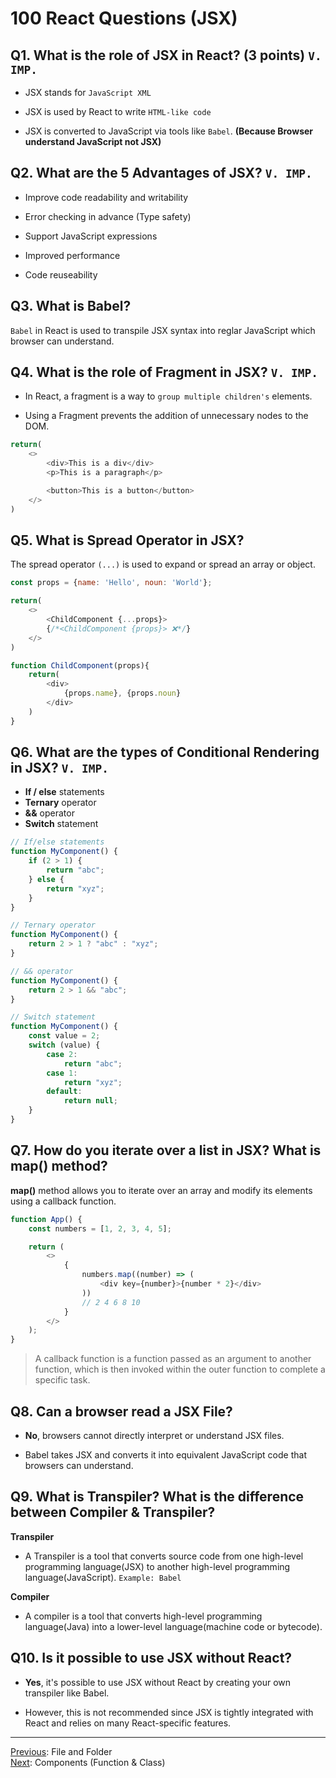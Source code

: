 # 100 React Questions (JSX)

## Q1. What is the role of JSX in React? (3 points) `V. IMP.`

* JSX stands for `JavaScript XML`

* JSX is used by React to write `HTML-like code`

* JSX is converted to JavaScript via tools like `Babel`. **(Because Browser understand JavaScript not JSX)**

## Q2. What are the 5 Advantages of JSX? `V. IMP.`

* Improve code readability and writability

* Error checking in advance (Type safety)

* Support JavaScript expressions

* Improved performance

* Code reuseability

## Q3. What is Babel?

`Babel` in React is used to transpile JSX syntax into reglar JavaScript which browser can understand.

## Q4. What is the role of Fragment in JSX? `V. IMP.`

* In React, a fragment is a way to `group multiple children's` elements.

* Using a Fragment prevents the addition of unnecessary nodes to the DOM.

```javascript
return(
    <>
        <div>This is a div</div>
        <p>This is a paragraph</p>

        <button>This is a button</button>
    </>
)
```

## Q5. What is Spread Operator in JSX?

The spread operator `(...)` is used to expand or spread an array or object.

```javascript
const props = {name: 'Hello', noun: 'World'};

return(
    <>
        <ChildComponent {...props}>
        {/*<ChildComponent {props}> ❌*/}
    </>
)
```

```js
function ChildComponent(props){
    return(
        <div>
            {props.name}, {props.noun}
        </div>
    )
}
```
## Q6. What are the types of Conditional Rendering in JSX? `V. IMP.`

* **If / else** statements
* **Ternary** operator
* **&&** operator
* **Switch** statement

```javascript
// If/else statements
function MyComponent() {
    if (2 > 1) {
        return "abc";
    } else {
        return "xyz";
    }
}

// Ternary operator
function MyComponent() {
    return 2 > 1 ? "abc" : "xyz";
}

// && operator
function MyComponent() {
    return 2 > 1 && "abc";
}

// Switch statement
function MyComponent() {
    const value = 2;
    switch (value) {
        case 2:
            return "abc";
        case 1:
            return "xyz";
        default:
            return null;
    }
}
```

## Q7. How do you iterate over a list in JSX? What is map() method?

**map()** method allows you to iterate over an array and modify its elements using a callback function. 

```javascript
function App() {
    const numbers = [1, 2, 3, 4, 5];

    return (
        <>
            {
                numbers.map((number) => (
                    <div key={number}>{number * 2}</div>
                ))
                // 2 4 6 8 10
            }
        </>
    );
}

```

> A callback function is a function passed as an argument to another function, which is then invoked within the outer function to complete a specific task.

## Q8. Can a browser read a JSX File?

* **No**, browsers cannot directly interpret or understand JSX files.

* Babel takes JSX and converts it into equivalent JavaScript code that browsers can understand.

## Q9. What is Transpiler? What is the difference between Compiler & Transpiler?

**Transpiler**

* A Transpiler is a tool that converts source code from one high-level programming language(JSX) to another high-level programming language(JavaScript). `Example: Babel`

**Compiler**

* A compiler is a tool that converts high-level programming language(Java) into a lower-level language(machine code or bytecode).

## Q10. Is it possible to use JSX without React?

* **Yes**, it's possible to use JSX without React by creating your own transpiler like Babel.

* However, this is not recommended since JSX is tightly integrated with React and relies on many React-specific features.

<hr>

[Previous](./3.Files_Folder.md): File and Folder <br>
[Next](./5.Components_Functional.md): Components (Function & Class)

<!---
Adarsh 
28th July 2024
04:30 PM
(11:02)
--->